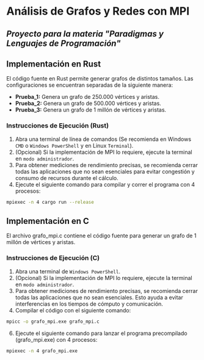 # Análisis de Grafos y Redes con MPI

<h2> <i>Proyecto para la materia "Paradigmas y Lenguajes de Programación"</i> </h2>

## Implementación en Rust

El código fuente en Rust permite generar grafos de distintos tamaños. Las configuraciones se encuentran separadas de la siguiente manera:

 * <b>Prueba_1:</b> Genera un grafo de 250.000 vértices y aristas.<br>
 * <b>Prueba_2:</b> Genera un grafo de 500.000 vértices y aristas.<br>
 * <b>Prueba_3:</b> Genera un grafo de 1 millón de vértices y aristas.<br>

### Instrucciones de Ejecución (Rust)

1. Abra una terminal de línea de comandos (Se recomienda en Windows `CMD` o `Windows PowerShell` y en Linux `Terminal`).
2. (Opcional) Si la implementación de MPI lo requiere, ejecute la terminal en `modo administrador`.
3. Para obtener mediciones de rendimiento precisas, se recomienda cerrar todas las aplicaciones que no sean esenciales para evitar congestión y consumo de recursos durante el cálculo.
4. Ejecute el siguiente comando para compilar y correr el programa con 4 procesos:

```bash
mpiexec -n 4 cargo run --release
```
## Implementación en C

El archivo grafo_mpi.c contiene el código fuente para generar un grafo de 1 millón de vértices y aristas.

### Instrucciones de Ejecución (C)

1. Abra una terminal de `Windows PowerShell`.
2. (Opcional) Si la implementación de MPI lo requiere, ejecute la terminal en `modo administrador`.
3. Para obtener mediciones de rendimiento precisas, se recomienda cerrar todas las aplicaciones que no sean esenciales. Esto ayuda a evitar interferencias en los tiempos de cómputo y comunicación.
4. Compilar el código con el siguiente comando:

```bash
mpicc -o grafo_mpi.exe grafo_mpi.c
```
   
6. Ejecute el siguiente comando para lanzar el programa precompilado (grafo_mpi.exe) con 4 procesos:

```bash
mpiexec -n 4 grafo_mpi.exe
```
